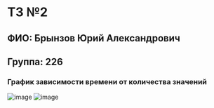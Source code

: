 # ТЗ №2

## ФИО: Брынзов Юрий Александрович
## Группа: 226

### График зависимости времени от количества значений 
![image](https://user-images.githubusercontent.com/113045888/194700658-4d49dff4-540e-4d98-a252-f011e7cf63e6.png)
![image](https://user-images.githubusercontent.com/113045888/194700673-68225687-adcd-456f-9585-cc65527fc0d9.png)
